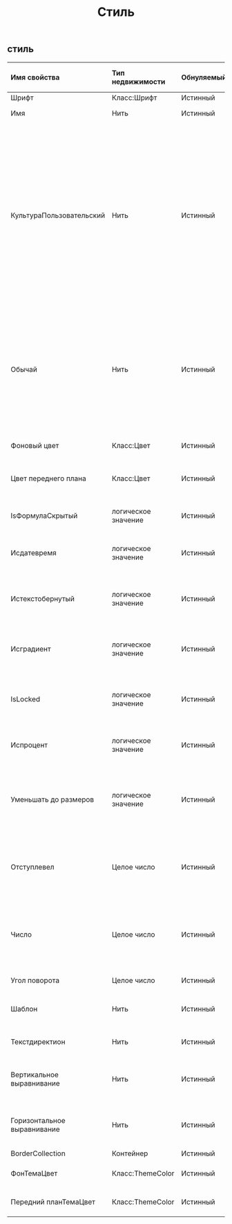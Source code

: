 ﻿---
title: Стиль
second_title: Aspose.Cells Cloud Documen
type: docs
url: /ru/specification/model/style/
description: "Aspose.Cells Спецификация модели облака: Стиль. Легко обрабатывайте Excel и другие документы электронных таблиц с помощью таких функций, как открытие, создание, редактирование, разделение, слияние, сравнение и преобразование."
weight: 50
---
## **стиль**

 

| Имя свойства| Тип недвижимости| Обнуляемый| Только чтение| Значение по умолчанию| Описание|
|:- |:- |:- |:- |:- |:- |
| Шрифт| Класс:Шрифт| Истинный| ЛОЖЬ|| Получает объект.|
| Имя| Нить| Истинный| ЛОЖЬ|| Получает или задает имя стиля.|
| КультураПользовательский| Нить| Истинный| ЛОЖЬ|| Получает и задает строку шаблона, зависящую от языка и региональных параметров, для числового формата. Если для этого объекта не был установлен числовой формат, будет возвращено значение null. Если числовой формат является встроенным, будет возвращена строка шаблона, соответствующая встроенному числу.|
| Обычай| Нить| Истинный| ЛОЖЬ|| Представляет строку пользовательского числового формата этого объекта стиля. Если пользовательский числовой формат не установлен (например, числовой формат встроен), будет возвращено "".|
| Фоновый цвет| Класс:Цвет| Истинный| ЛОЖЬ|| Получает или задает цвет фона стиля.|
| Цвет переднего плана| Класс:Цвет| Истинный| ЛОЖЬ|| Получает или задает цвет переднего плана стиля.|
| IsФормулаСкрытый| логическое значение| Истинный| ЛОЖЬ|| Указывает, будет ли формула скрыта, если лист защищен.|
| Исдатевремя| логическое значение| Истинный| ЛОЖЬ||Указывает, является ли числовой формат форматом даты.|
| Истекстобернутый| логическое значение| Истинный| ЛОЖЬ|| Получает или задает значение, указывающее, переносится ли текст внутри ячейки.|
| Исградиент| логическое значение| Истинный| ЛОЖЬ|| Указывает, является ли затенение ячейки градиентным узором.|
| IsLocked| логическое значение| Истинный| ЛОЖЬ|| Получает или задает значение, указывающее, можно ли изменить ячейку или нет.|
| Испроцент| логическое значение| Истинный| ЛОЖЬ|| Указывает, является ли числовой формат процентным.|
| Уменьшать до размеров| логическое значение| Истинный| ЛОЖЬ|| Указывает, сжимается ли текст автоматически, чтобы соответствовать доступной ширине столбца.|
| Отступлевел| Целое число| Истинный| ЛОЖЬ|| Представляет уровень отступа для ячейки или диапазона. Может быть только целым числом от 0 до 250.|
| Число| Целое число| Истинный| ЛОЖЬ|| Получает или задает формат отображения чисел и дат. Шаблоны форматирования различны для разных регионов.|
| Угол поворота| Целое число| Истинный| ЛОЖЬ|| Представляет угол поворота текста.|
| Шаблон| Нить| Истинный| ЛОЖЬ|| Получает или задает тип фонового узора ячейки.|
| Текстдиректион| Нить| Истинный| ЛОЖЬ|| Представляет порядок чтения текста.|
| Вертикальное выравнивание| Нить| Истинный| ЛОЖЬ|| Получает или задает тип вертикального выравнивания текста в ячейке.|
| Горизонтальное выравнивание| Нить| Истинный| ЛОЖЬ||Получает или задает тип горизонтального выравнивания текста в ячейке.|
| BorderCollection| Контейнер| Истинный| ЛОЖЬ|||
| ФонТемаЦвет| Класс:ThemeColor| Истинный| ЛОЖЬ|| Получает и задает цвет фоновой темы.|
| Передний планТемаЦвет| Класс:ThemeColor| Истинный| ЛОЖЬ|| Получает и задает цвет темы переднего плана.|

